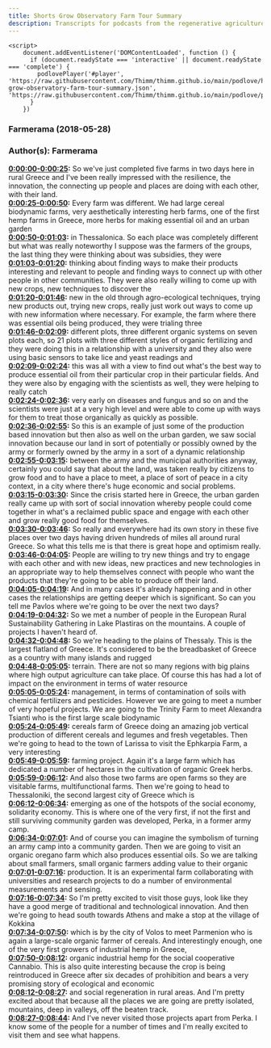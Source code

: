```yaml
---
title: Shorts Grow Observatory Farm Tour Summary
description: Transcripts for podcasts from the regenerative agriculture space. Search and find episodes and timestamps.
---
```


<script src="https://cdn.podlove.org/web-player/embed.js"></script>
    <script>
        document.addEventListener('DOMContentLoaded', function () {
          if (document.readyState === 'interactive' || document.readyState === 'complete') {
            podlovePlayer('#player', 'https://raw.githubusercontent.com/Thimm/thimm.github.io/main/podlove/https://raw.githubusercontent.com/Thimm/thimm.github.io/main/podlove/podlove/Farmerama/Shorts-grow-observatory-farm-tour-summary.json', 'https://raw.githubusercontent.com/Thimm/thimm.github.io/main/podlove/podlove/Farmerama/config.json').then(registerExternalEvents('player'))
          }
        })
  </script>

### Farmerama  (2018-05-28)  
### Author(s): Farmerama  

**[0:00:00-0:00:25](https://soundcloud.com/farmerama-radio/pavlos-and-olly#t=0:00:00):**  So we've just completed five farms in two days here in rural Greece and I've been really  impressed with the resilience, the innovation, the connecting up people and places are doing  with each other, with their land.  
**[0:00:25-0:00:50](https://soundcloud.com/farmerama-radio/pavlos-and-olly#t=0:00:25):**  Every farm was different.  We had large cereal biodynamic farms, very aesthetically interesting herb farms, one  of the first hemp farms in Greece, more herbs for making essential oil and an urban garden  
**[0:00:50-0:01:03](https://soundcloud.com/farmerama-radio/pavlos-and-olly#t=0:00:50):**  in Thessalonica.  So each place was completely different but what was really noteworthy I suppose was the  farmers of the groups, the last thing they were thinking about was subsidies, they were  
**[0:01:03-0:01:20](https://soundcloud.com/farmerama-radio/pavlos-and-olly#t=0:01:03):**  thinking about finding ways to make their products interesting and relevant to people  and finding ways to connect up with other people in other communities.  They were also really willing to come up with new crops, new techniques to discover the  
**[0:01:20-0:01:46](https://soundcloud.com/farmerama-radio/pavlos-and-olly#t=0:01:20):**  new in the old through agro-ecological techniques, trying new products out, trying new crops,  really just work out ways to come up with new information where necessary.  For example, the farm where there was essential oils being produced, they were trialing three  
**[0:01:46-0:02:09](https://soundcloud.com/farmerama-radio/pavlos-and-olly#t=0:01:46):**  different plots, three different organic systems on seven plots each, so 21 plots with three  different styles of organic fertilizing and they were doing this in a relationship with  a university and they also were using basic sensors to take lice and yeast readings and  
**[0:02:09-0:02:24](https://soundcloud.com/farmerama-radio/pavlos-and-olly#t=0:02:09):**  this was all with a view to find out what's the best way to produce essential oil from  their particular crop in their particular fields.  And they were also by engaging with the scientists as well, they were helping to really catch  
**[0:02:24-0:02:36](https://soundcloud.com/farmerama-radio/pavlos-and-olly#t=0:02:24):**  very early on diseases and fungus and so on and the scientists were just at a very high  level and were able to come up with ways for them to treat those organically as quickly  as possible.  
**[0:02:36-0:02:55](https://soundcloud.com/farmerama-radio/pavlos-and-olly#t=0:02:36):**  So this is an example of just some of the production based innovation but then also  as well on the urban garden, we saw social innovation because our land in sort of potentially  or possibly owned by the army or formerly owned by the army in a sort of a dynamic relationship  
**[0:02:55-0:03:15](https://soundcloud.com/farmerama-radio/pavlos-and-olly#t=0:02:55):**  between the army and the municipal authorities anyway, certainly you could say that about  the land, was taken really by citizens to grow food and to have a place to meet, a place  of sort of peace in a city context, in a city where there's huge economic and social problems.  
**[0:03:15-0:03:30](https://soundcloud.com/farmerama-radio/pavlos-and-olly#t=0:03:15):**  Since the crisis started here in Greece, the urban garden really came up with sort of social  innovation whereby people could come together in what's a reclaimed public space and engage  with each other and grow really good food for themselves.  
**[0:03:30-0:03:46](https://soundcloud.com/farmerama-radio/pavlos-and-olly#t=0:03:30):**  So really and everywhere had its own story in these five places over two days having  driven hundreds of miles all around rural Greece.  So what this tells me is that there is great hope and optimism really.  
**[0:03:46-0:04:05](https://soundcloud.com/farmerama-radio/pavlos-and-olly#t=0:03:46):**  People are willing to try new things and try to engage with each other and with new ideas,  new practices and new technologies in an appropriate way to help themselves connect with people  who want the products that they're going to be able to produce off their land.  
**[0:04:05-0:04:19](https://soundcloud.com/farmerama-radio/pavlos-and-olly#t=0:04:05):**  And in many cases it's already happening and in other cases the relationships are getting  deeper which is significant.  So can you tell me Pavlos where we're going to be over the next two days?  
**[0:04:19-0:04:32](https://soundcloud.com/farmerama-radio/pavlos-and-olly#t=0:04:19):**  So we met a number of people in the European Rural Sustainability Gathering in Lake Plastiras  on the mountains.  A couple of projects I haven't heard of.  
**[0:04:32-0:04:48](https://soundcloud.com/farmerama-radio/pavlos-and-olly#t=0:04:32):**  So we're heading to the plains of Thessaly.  This is the largest flatland of Greece.  It's considered to be the breadbasket of Greece as a country with many islands and rugged  
**[0:04:48-0:05:05](https://soundcloud.com/farmerama-radio/pavlos-and-olly#t=0:04:48):**  terrain.  There are not so many regions with big plains where high output agriculture can take place.  Of course this has had a lot of impact on the environment in terms of water resource  
**[0:05:05-0:05:24](https://soundcloud.com/farmerama-radio/pavlos-and-olly#t=0:05:05):**  management, in terms of contamination of soils with chemical fertilizers and pesticides.  However we are going to meet a number of very hopeful projects.  We are going to the Trinity Farm to meet Alexandra Tsianti who is the first large scale biodynamic  
**[0:05:24-0:05:49](https://soundcloud.com/farmerama-radio/pavlos-and-olly#t=0:05:24):**  cereals farm of Greece doing an amazing job vertical production of different cereals and  legumes and fresh vegetables.  Then we're going to head to the town of Larissa to visit the Ephkarpia Farm, a very interesting  
**[0:05:49-0:05:59](https://soundcloud.com/farmerama-radio/pavlos-and-olly#t=0:05:49):**  farming project.  Again it's a large farm which has dedicated a number of hectares in the cultivation of  organic Greek herbs.  
**[0:05:59-0:06:12](https://soundcloud.com/farmerama-radio/pavlos-and-olly#t=0:05:59):**  And also those two farms are open farms so they are visitable farms, multifunctional  farms.  Then we're going to head to Thessaloniki, the second largest city of Greece which is  
**[0:06:12-0:06:34](https://soundcloud.com/farmerama-radio/pavlos-and-olly#t=0:06:12):**  emerging as one of the hotspots of the social economy, solidarity economy.  This is where one of the very first, if not the first and still surviving community garden  was developed, Perka, in a former army camp.  
**[0:06:34-0:07:01](https://soundcloud.com/farmerama-radio/pavlos-and-olly#t=0:06:34):**  And of course you can imagine the symbolism of turning an army camp into a community garden.  Then we are going to visit an organic oregano farm which also produces essential oils.  So we are talking about small farmers, small organic farmers adding value to their organic  
**[0:07:01-0:07:16](https://soundcloud.com/farmerama-radio/pavlos-and-olly#t=0:07:01):**  production.  It is an experimental farm collaborating with universities and research projects to do a  number of environmental measurements and sensing.  
**[0:07:16-0:07:34](https://soundcloud.com/farmerama-radio/pavlos-and-olly#t=0:07:16):**  So I'm pretty excited to visit those guys, look like they have a good merge of traditional  and technological innovation.  And then we're going to head south towards Athens and make a stop at the village of Kokkina  
**[0:07:34-0:07:50](https://soundcloud.com/farmerama-radio/pavlos-and-olly#t=0:07:34):**  which is by the city of Volos to meet Parmenion who is again a large-scale organic farmer  of cereals.  And interestingly enough, one of the very first growers of industrial hemp in Greece,  
**[0:07:50-0:08:12](https://soundcloud.com/farmerama-radio/pavlos-and-olly#t=0:07:50):**  organic industrial hemp for the social cooperative Cannabio.  This is also quite interesting because the crop is being reintroduced in Greece after  six decades of prohibition and bears a very promising story of ecological and economic  
**[0:08:12-0:08:27](https://soundcloud.com/farmerama-radio/pavlos-and-olly#t=0:08:12):**  and social regeneration in rural areas.  And I'm pretty excited about that because all the places we are going are pretty isolated,  mountains, deep in valleys, off the beaten track.  
**[0:08:27-0:08:44](https://soundcloud.com/farmerama-radio/pavlos-and-olly#t=0:08:27):**  And I've never visited those projects apart from Perka.  I know some of the people for a number of times and I'm really excited to visit them  and see what happens.  